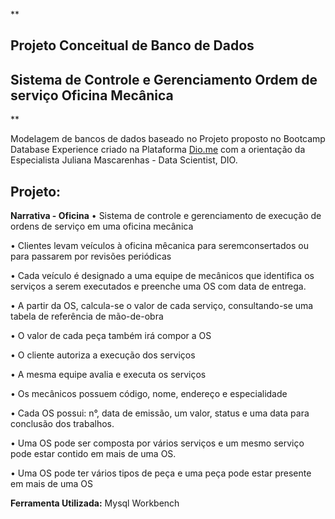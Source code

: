 **

## Projeto Conceitual de Banco de Dados 
## Sistema de Controle e Gerenciamento Ordem de serviço Oficina Mecânica

**

Modelagem de bancos de dados  baseado no Projeto proposto
no Bootcamp Database Experience criado na Plataforma [Dio.me](https://www.dio.me/) com a orientação da Especialista Juliana Mascarenhas - Data Scientist, DIO.

## Projeto:
**Narrativa - Oficina**
• Sistema de controle e gerenciamento de execução de ordens de serviço em uma oficina mecânica

• Clientes levam veículos à oficina mêcanica para seremconsertados ou para passarem por revisões periódicas

• Cada veículo é designado a uma equipe de mecânicos que identifica os serviços a serem executados e preenche uma OS com data de entrega.

• A partir da OS, calcula-se o valor de cada serviço, consultando-se uma tabela de referência de mão-de-obra

• O valor de cada peça também irá compor a OS

• O cliente autoriza a execução dos serviços

• A mesma equipe avalia e executa os serviços

• Os mecânicos possuem código, nome, endereço e especialidade

• Cada OS possui: n°, data de emissão, um valor, status e uma data para conclusão dos trabalhos.

• Uma OS pode ser composta por vários serviços e um mesmo serviço pode estar contido em mais de uma OS.

• Uma OS pode ter vários tipos de peça e uma peça pode estar presente em mais de uma OS



**Ferramenta Utilizada:**
   Mysql Workbench
